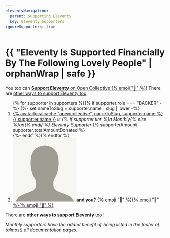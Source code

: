 ```yaml
---
eleventyNavigation:
  parent: Supporting Eleventy
  key: Eleventy Supporters
ignoreSupporters: true
---
```

# {{ "Eleventy Is Supported Financially By The Following Lovely People" | orphanWrap | safe }}

You too can <a href="https://opencollective.com/11ty"><strong>Support Eleventy</strong> on Open Collective {% emoji "🎁" %}</a>! There are <a href="/docs/how-to-support/">other ways to support Eleventy too</a>.

<ol class="facepile">
{% for supporter in supporters %}{% if supporter.role === "BACKER" -%}
{%- set nameToSlug = supporter.name | slug | lower -%}
	<li><a href="{{ supporter.profile }}" class="elv-externalexempt">{% avatarlocalcache "opencollective", nameToSlug, supporter.name %}{{ supporter.name }}</a><em> is {% if supporter.tier %}a  Monthly{% else %}an{% endif %} Eleventy Supporter</em> {% supporterAmount supporter.totalAmountDonated %}</li>
{%- endif %}{% endfor %}
	<li><a href="https://opencollective.com/11ty"><img src="/img/default-avatar.png" alt="Default Avatar Image" loading="lazy" class="avatar"><strong>and you?</strong> {% emoji "🎁" %}{% emoji "🎁" %}{% emoji "🎁" %}</a></li>
</ol>

There are <a href="/docs/how-to-support/"><strong>other ways to support Eleventy</strong> too</a>!

_Monthly supporters have the added benefit of being listed in the footer of (almost) all documentation pages._